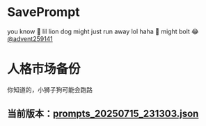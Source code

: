 # SavePrompt
you know 🫠 lil lion dog might just run away lol
haha 🐶 might bolt 😂 [@advent259141](https://github.com/advent259141)

# 人格市场备份
你知道的，小狮子狗可能会跑路

## 当前版本：[prompts_20250715_231303.json](https://github.com/Larch-C/SavePrompt/blob/main/prompts_20250715_231303.json)
